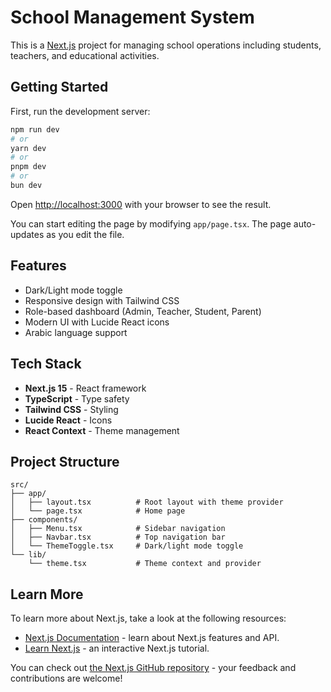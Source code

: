 # School Management System

This is a [Next.js](https://nextjs.org) project for managing school operations including students, teachers, and educational activities.

## Getting Started

First, run the development server:

```bash
npm run dev
# or
yarn dev
# or
pnpm dev
# or
bun dev
```

Open [http://localhost:3000](http://localhost:3000) with your browser to see the result.

You can start editing the page by modifying `app/page.tsx`. The page auto-updates as you edit the file.

## Features

- Dark/Light mode toggle
- Responsive design with Tailwind CSS
- Role-based dashboard (Admin, Teacher, Student, Parent)
- Modern UI with Lucide React icons
- Arabic language support 

## Tech Stack

- **Next.js 15** - React framework
- **TypeScript** - Type safety
- **Tailwind CSS** - Styling
- **Lucide React** - Icons
- **React Context** - Theme management

## Project Structure

```
src/
├── app/
│   ├── layout.tsx          # Root layout with theme provider
│   └── page.tsx            # Home page
├── components/
│   ├── Menu.tsx            # Sidebar navigation
│   ├── Navbar.tsx          # Top navigation bar
│   └── ThemeToggle.tsx     # Dark/light mode toggle
└── lib/
    └── theme.tsx           # Theme context and provider
```

## Learn More

To learn more about Next.js, take a look at the following resources:

- [Next.js Documentation](https://nextjs.org/docs) - learn about Next.js features and API.
- [Learn Next.js](https://nextjs.org/learn) - an interactive Next.js tutorial.

You can check out [the Next.js GitHub repository](https://github.com/vercel/next.js) - your feedback and contributions are welcome!


